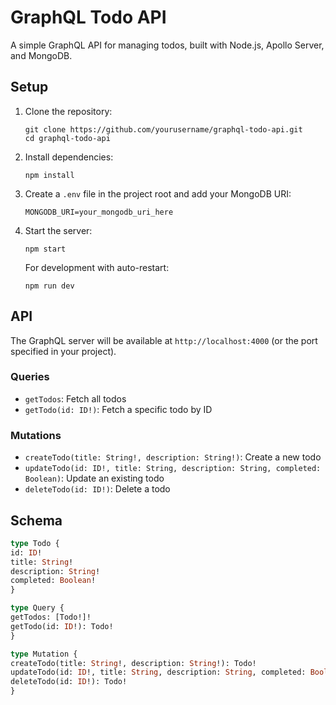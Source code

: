# GraphQL Todo API

A simple GraphQL API for managing todos, built with Node.js, Apollo Server, and MongoDB.

## Setup

1. Clone the repository:
   ```
   git clone https://github.com/yourusername/graphql-todo-api.git
   cd graphql-todo-api
   ```

2. Install dependencies:
   ```
   npm install
   ```

3. Create a `.env` file in the project root and add your MongoDB URI:
   ```
   MONGODB_URI=your_mongodb_uri_here
   ```

4. Start the server:
   ```
   npm start
   ```

   For development with auto-restart:
   ```
   npm run dev
   ```

## API

The GraphQL server will be available at `http://localhost:4000` (or the port specified in your project).

### Queries

- `getTodos`: Fetch all todos
- `getTodo(id: ID!)`: Fetch a specific todo by ID

### Mutations

- `createTodo(title: String!, description: String!)`: Create a new todo
- `updateTodo(id: ID!, title: String, description: String, completed: Boolean)`: Update an existing todo
- `deleteTodo(id: ID!)`: Delete a todo

## Schema
```graphql
type Todo {
id: ID!
title: String!
description: String!
completed: Boolean!
}

type Query {
getTodos: [Todo!]!
getTodo(id: ID!): Todo!
}

type Mutation {
createTodo(title: String!, description: String!): Todo!
updateTodo(id: ID!, title: String, description: String, completed: Boolean): Todo!
deleteTodo(id: ID!): Todo!
}
```
